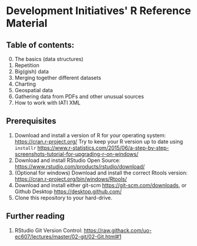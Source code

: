 # Development Initiatives' R Reference Material

## Table of contents:

0. The basics (data structures)
1. Repetition
2. Big(gish) data
3. Merging together different datasets
4. Charting
5. Geospatial data
6. Gathering data from PDFs and other unusual sources
7. How to work with IATI XML

## Prerequisites

1. Download and install a version of R for your operating system: https://cran.r-project.org/ Try to keep your R version up to date using `installr` https://www.r-statistics.com/2015/06/a-step-by-step-screenshots-tutorial-for-upgrading-r-on-windows/
2. Download and install RStudio Open Source: https://www.rstudio.com/products/rstudio/download/
3. (Optional for windows) Download and install the correct Rtools version: https://cran.r-project.org/bin/windows/Rtools/
4. Download and install either git-scm https://git-scm.com/downloads, or Github Desktop https://desktop.github.com/
5. Clone this repository to your hard-drive.

## Further reading

1. RStudio Git Version Control: https://raw.githack.com/uo-ec607/lectures/master/02-git/02-Git.html#1